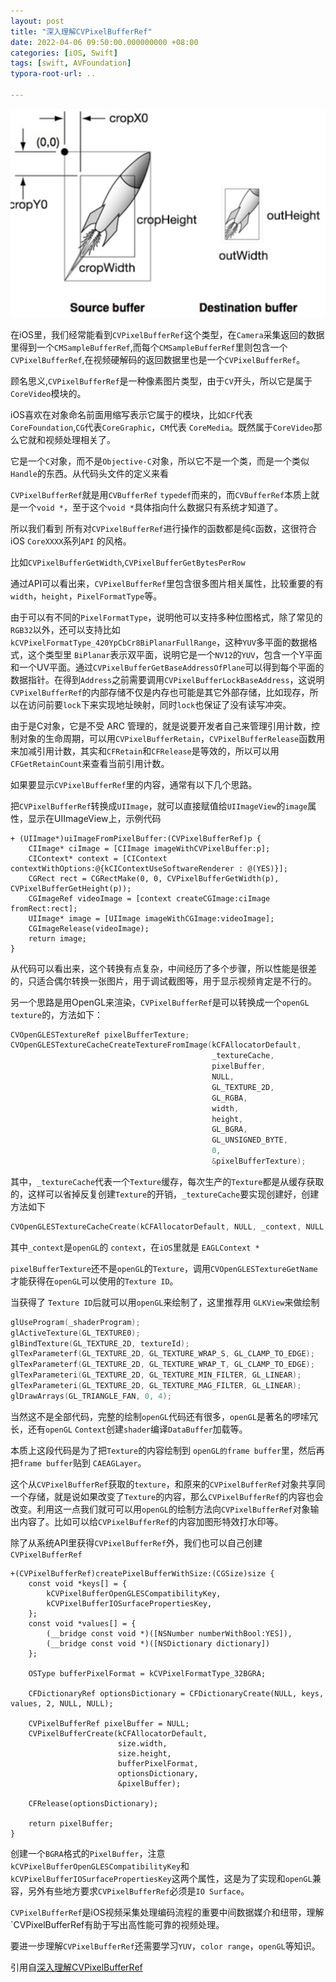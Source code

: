 ```yaml
---
layout: post
title: "深入理解CVPixelBufferRef"
date: 2022-04-06 09:50:00.000000000 +08:00
categories: [iOS, Swift]
tags: [swift, AVFoundation]
typora-root-url: ..

---
```


![](/assets/images/20220406CVPixelBufferRef/Cover.png)

在iOS里，我们经常能看到`CVPixelBufferRef`这个类型，在`Camera`采集返回的数据里得到一个`CMSampleBufferRef`,而每个`CMSampleBufferRef`里则包含一个`CVPixelBufferRef`,在视频硬解码的返回数据里也是一个`CVPixelBufferRef`。

顾名思义,`CVPixelBufferRef`是一种像素图片类型，由于`CV`开头，所以它是属于`CoreVideo`模块的。

iOS喜欢在对象命名前面用缩写表示它属于的模块，比如`CF`代表`CoreFoundation`,`CG`代表`CoreGraphic`，`CM`代表 `CoreMedia`。既然属于`CoreVideo`那么它就和视频处理相关了。

它是一个`C`对象，而不是`Objective-C`对象，所以它不是一个类，而是一个类似`Handle`的东西。从代码头文件的定义来看

`CVPixelBufferRef`就是用`CVBufferRef` `typedef`而来的，而`CVBufferRef`本质上就是一个`void *`，至于这个`void *`具体指向什么数据只有系统才知道了。

所以我们看到 所有对`CVPixelBufferRef`进行操作的函数都是纯`C`函数，这很符合iOS `CoreXXXX`系列`API` 的风格。

比如`CVPixelBufferGetWidth`,`CVPixelBufferGetBytesPerRow`

通过API可以看出来，`CVPixelBufferRef`里包含很多图片相关属性，比较重要的有`width`，`height`，`PixelFormatType`等。

由于可以有不同的`PixelFormatType`，说明他可以支持多种位图格式，除了常见的`RGB32`以外，还可以支持比如`kCVPixelFormatType_420YpCbCr8BiPlanarFullRange`，这种`YUV`多平面的数据格式，这个类型里 `BiPlanar`表示双平面，说明它是一个`NV12`的`YUV`，包含一个Y平面和一个UV平面。通过`CVPixelBufferGetBaseAddressOfPlane`可以得到每个平面的数据指针。在得到`Address`之前需要调用`CVPixelBufferLockBaseAddress`，这说明`CVPixelBufferRef`的内部存储不仅是内存也可能是其它外部存储，比如现存，所以在访问前要`lock`下来实现地址映射，同时`lock`也保证了没有读写冲突。

由于是C对象，它是不受 ARC 管理的，就是说要开发者自己来管理引用计数，控制对象的生命周期，可以用`CVPixelBufferRetain`，`CVPixelBufferRelease`函数用来加减引用计数，其实和`CFRetain`和`CFRelease`是等效的，所以可以用`CFGetRetainCount`来查看当前引用计数。

如果要显示`CVPixelBufferRef`里的内容，通常有以下几个思路。

把`CVPixelBufferRef`转换成`UIImage`，就可以直接赋值给`UIImageView`的`image`属性，显示在UIImageView上，示例代码

``` objc
+ (UIImage*)uiImageFromPixelBuffer:(CVPixelBufferRef)p {
    CIImage* ciImage = [CIImage imageWithCVPixelBuffer:p];
    CIContext* context = [CIContext contextWithOptions:@{kCIContextUseSoftwareRenderer : @(YES)}];
    CGRect rect = CGRectMake(0, 0, CVPixelBufferGetWidth(p), CVPixelBufferGetHeight(p));
    CGImageRef videoImage = [context createCGImage:ciImage fromRect:rect];
    UIImage* image = [UIImage imageWithCGImage:videoImage];
    CGImageRelease(videoImage);
    return image;
}
```

从代码可以看出来，这个转换有点复杂，中间经历了多个步骤，所以性能是很差的，只适合偶尔转换一张图片，用于调试截图等，用于显示视频肯定是不行的。

另一个思路是用OpenGL来渲染，`CVPixelBufferRef`是可以转换成一个`openGL texture`的，方法如下：

``` c
CVOpenGLESTextureRef pixelBufferTexture;
CVOpenGLESTextureCacheCreateTextureFromImage(kCFAllocatorDefault,
                                             _textureCache,
                                             pixelBuffer,
                                             NULL,
                                             GL_TEXTURE_2D,
                                             GL_RGBA,
                                             width,
                                             height,
                                             GL_BGRA,
                                             GL_UNSIGNED_BYTE,
                                             0,
                                             &pixelBufferTexture);
```

其中，`_textureCache`代表一个`Texture`缓存，每次生产的`Texture`都是从缓存获取的，这样可以省掉反复创建`Texture`的开销，`_textureCache`要实现创建好，创建方法如下

``` c
CVOpenGLESTextureCacheCreate(kCFAllocatorDefault, NULL, _context, NULL, &_textureCache);
```

其中`_context`是`openGL`的 `context`，在`iOS`里就是 `EAGLContext *`

`pixelBufferTexture`还不是`openGL`的`Texture`，调用`CVOpenGLESTextureGetName`才能获得在`openGL`可以使用的`Texture ID`。

当获得了 `Texture ID`后就可以用`openGL`来绘制了，这里推荐用 `GLKView`来做绘制

``` c
glUseProgram(_shaderProgram);
glActiveTexture(GL_TEXTURE0);
glBindTexture(GL_TEXTURE_2D, textureId);
glTexParameterf(GL_TEXTURE_2D, GL_TEXTURE_WRAP_S, GL_CLAMP_TO_EDGE);
glTexParameterf(GL_TEXTURE_2D, GL_TEXTURE_WRAP_T, GL_CLAMP_TO_EDGE);
glTexParameteri(GL_TEXTURE_2D, GL_TEXTURE_MIN_FILTER, GL_LINEAR);
glTexParameteri(GL_TEXTURE_2D, GL_TEXTURE_MAG_FILTER, GL_LINEAR);
glDrawArrays(GL_TRIANGLE_FAN, 0, 4);
```

当然这不是全部代码，完整的绘制`openGL`代码还有很多，`openGL`是著名的啰嗦冗长，还有`openGL` `Context`创建`shader`编译`DataBuffer`加载等。

本质上这段代码是为了把`Texture`的内容绘制到 `openGL的frame buffer`里，然后再把`frame buffer`贴到 `CAEAGLayer`。

这个从`CVPixelBufferRef`获取的`texture`，和原来的`CVPixelBufferRef`对象共享同一个存储，就是说如果改变了`Texture`的内容，那么`CVPixelBufferRef`的内容也会改变。利用这一点我们就可可以用`openGL`的绘制方法向`CVPixelBufferRef`对象输出内容了。比如可以给`CVPixelBufferRef`的内容加图形特效打水印等。

除了从系统API里获得`CVPixelBufferRef`外，我们也可以自己创建`CVPixelBufferRef`

``` objc
+(CVPixelBufferRef)createPixelBufferWithSize:(CGSize)size {
    const void *keys[] = {
        kCVPixelBufferOpenGLESCompatibilityKey,
        kCVPixelBufferIOSurfacePropertiesKey,
    };
    const void *values[] = {
        (__bridge const void *)([NSNumber numberWithBool:YES]),
        (__bridge const void *)([NSDictionary dictionary])
    };
    
    OSType bufferPixelFormat = kCVPixelFormatType_32BGRA;
    
    CFDictionaryRef optionsDictionary = CFDictionaryCreate(NULL, keys, values, 2, NULL, NULL);
    
    CVPixelBufferRef pixelBuffer = NULL;
    CVPixelBufferCreate(kCFAllocatorDefault,
                        size.width,
                        size.height,
                        bufferPixelFormat,
                        optionsDictionary,
                        &pixelBuffer);
    
    CFRelease(optionsDictionary);
    
    return pixelBuffer;
}
```

创建一个`BGRA`格式的`PixelBuffer`，注意`kCVPixelBufferOpenGLESCompatibilityKey`和`kCVPixelBufferIOSurfacePropertiesKey`这两个属性，这是为了实现和`openGL`兼容，另外有些地方要求`CVPixelBufferRef`必须是`IO Surface`。

`CVPixelBufferRef`是iOS视频采集处理编码流程的重要中间数据媒介和纽带，理解`CVPixelBufferRef有助于写出高性能可靠的视频处理。

要进一步理解`CVPixelBufferRef`还需要学习`YUV`，`color range`，`openGL`等知识。

引用自[深入理解CVPixelBufferRef](https://zhuanlan.zhihu.com/p/24762605?utm_source=ZHShareTargetIDMore&utm_medium=social&utm_oi=28280635785216)

